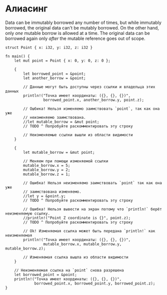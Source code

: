 # Алиасинг

Data can be immutably borrowed any number of times, but while immutably
borrowed, the original data can't be mutably borrowed. On the other hand,
only *one* mutable borrow is allowed at a time. The original data can be
borrowed again only *after* the mutable reference goes out of scope.

```rust,editable
struct Point { x: i32, y: i32, z: i32 }

fn main() {
    let mut point = Point { x: 0, y: 0, z: 0 };

    {
        let borrowed_point = &point;
        let another_borrow = &point;

        // Данные могут быть доступны через ссылки и владельца этих данных
        println!("Точка имеет координаты: ({}, {}, {})",
                 borrowed_point.x, another_borrow.y, point.z);

        // Ошбика! Нельзя изменяемо заимствовать `point`, так как она уже
        // неизменяемо заимствована.
        //let mutable_borrow = &mut point;
        // TODO ^ Попробуйте раскомментировать эту строку

        // Неизменяемые ссылки вышли из области видимости
    }

    {
        let mutable_borrow = &mut point;

        // Меняем при помощи изменяемой ссылки
        mutable_borrow.x = 5;
        mutable_borrow.y = 2;
        mutable_borrow.z = 1;

        // Ошибка! Нельзя неизменяемо заимствовать `point` так как она уже
        // заимствована изменяемо.
        //let y = &point.y;
        // TODO ^ Попробуйте раскомментировать эту строку

        // Ошибка! Нельзя вывести на экран потому что `println!` берёт неизменяемую ссылку.
        //println!("Point Z coordinate is {}", point.z);
        // TODO ^ Попробуйте раскомментировать эту строку

        // Ok! Изменяемая ссылка может быть передана `println!` как неизменяемая
        println!("Точка имеет координаты: ({}, {}, {})",
                 mutable_borrow.x, mutable_borrow.y, mutable_borrow.z);

        // Изменяемая ссылка вышла из области видимости
    }

    // Неизменяемая ссылка на `point` снова разрешена
    let borrowed_point = &point;
    println!("Точка имеет координаты: ({}, {}, {})",
             borrowed_point.x, borrowed_point.y, borrowed_point.z);
}
```

